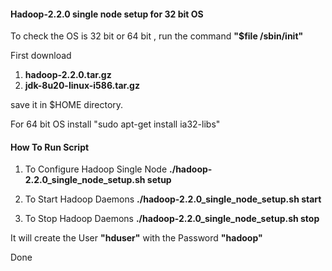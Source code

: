 #### Hadoop-2.2.0 single node setup for 32 bit OS


To check the OS is 32 bit or 64 bit , run the command **"$file /sbin/init"**

First download 

1. **hadoop-2.2.0.tar.gz**
2. **jdk-8u20-linux-i586.tar.gz** 

save it in $HOME directory.

For 64 bit OS install
"sudo apt-get install ia32-libs"

#### How To Run Script

1. To Configure Hadoop Single Node
		**./hadoop-2.2.0_single_node_setup.sh setup**

2. To Start Hadoop Daemons
		**./hadoop-2.2.0_single_node_setup.sh start**

2. To Stop Hadoop Daemons
		**./hadoop-2.2.0_single_node_setup.sh stop**


It will create the User **"hduser"** with the Password **"hadoop"**


Done



